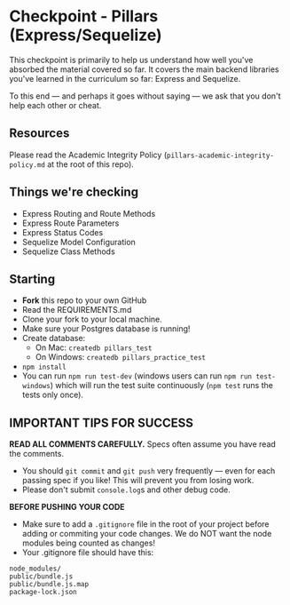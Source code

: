# Checkpoint - Pillars (Express/Sequelize)

This checkpoint is primarily to help us understand how well you've absorbed the material covered so far. It covers the main backend libraries you've learned in the curriculum so far: Express and Sequelize.

To this end — and perhaps it goes without saying — we ask that you don't help each other or cheat.

## Resources

Please read the Academic Integrity Policy (`pillars-academic-integrity-policy.md` at the root of this repo).

## Things we're checking

- Express Routing and Route Methods
- Express Route Parameters
- Express Status Codes
- Sequelize Model Configuration
- Sequelize Class Methods

## Starting

- **Fork** this repo to your own GitHub
- Read the REQUIREMENTS.md
- Clone your fork to your local machine.
- Make sure your Postgres database is running!
- Create database:
  - On Mac: `createdb pillars_test`
  - On Windows: `createdb pillars_practice_test`
- `npm install`
- You can run `npm run test-dev` (windows users can run `npm run test-windows`) which will run the test suite continuously (`npm test` runs the tests only once).

## IMPORTANT TIPS FOR SUCCESS

**READ ALL COMMENTS CAREFULLY.** Specs often assume you have read the comments.
- You should `git commit` and `git push` very frequently — even for each passing spec if you like! This will prevent you from losing work.
- Please don't submit `console.log`s and other debug code.

**BEFORE PUSHING YOUR CODE** 
- Make sure to add a `.gitignore` file in the root of your project before adding or commiting your code changes. We do NOT want the node modules being counted as changes!
- Your .gitignore file should have this:
```
node_modules/
public/bundle.js
public/bundle.js.map
package-lock.json
```
